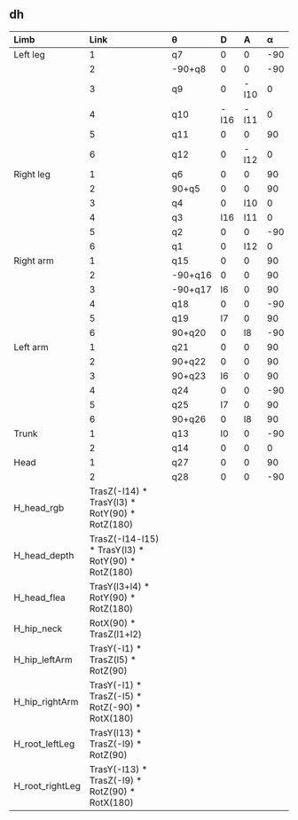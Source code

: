 ## dh
| Limb            | Link                                               | θ       | D    | A    | α   |
|:----------------|:---------------------------------------------------|:--------|:-----|:-----|:----|
| Left leg        | 1                                                  | q7      | 0    | 0    | -90 |
|                 | 2                                                  | -90+q8  | 0    | 0    | -90 |
|                 | 3                                                  | q9      | 0    | -l10 | 0   |
|                 | 4                                                  | q10     | -l16 | -l11 | 0   |
|                 | 5                                                  | q11     | 0    | 0    | 90  |
|                 | 6                                                  | q12     | 0    | -l12 | 0   |
| Right leg       | 1                                                  | q6      | 0    | 0    | 90  |
|                 | 2                                                  | 90+q5   | 0    | 0    | 90  |
|                 | 3                                                  | q4      | 0    | l10  | 0   |
|                 | 4                                                  | q3      | l16  | l11  | 0   |
|                 | 5                                                  | q2      | 0    | 0    | -90 |
|                 | 6                                                  | q1      | 0    | l12  | 0   |
| Right arm       | 1                                                  | q15     | 0    | 0    | 90  |
|                 | 2                                                  | -90+q16 | 0    | 0    | 90  |
|                 | 3                                                  | -90+q17 | l6   | 0    | 90  |
|                 | 4                                                  | q18     | 0    | 0    | -90 |
|                 | 5                                                  | q19     | l7   | 0    | 90  |
|                 | 6                                                  | 90+q20  | 0    | l8   | -90 |
| Left arm        | 1                                                  | q21     | 0    | 0    | 90  |
|                 | 2                                                  | 90+q22  | 0    | 0    | 90  |
|                 | 3                                                  | 90+q23  | l6   | 0    | 90  |
|                 | 4                                                  | q24     | 0    | 0    | -90 |
|                 | 5                                                  | q25     | l7   | 0    | 90  |
|                 | 6                                                  | 90+q26  | 0    | l8   | 90  |
| Trunk           | 1                                                  | q13     | l0   | 0    | -90 |
|                 | 2                                                  | q14     | 0    | 0    | 0   |
| Head            | 1                                                  | q27     | 0    | 0    | 90  |
|                 | 2                                                  | q28     | 0    | 0    | -90 |
| H_head_rgb      | TrasZ(-l14) * TrasY(l3) * RotY(90) * RotZ(180)     |         |      |      |     |
| H_head_depth    | TrasZ(-l14-l15) * TrasY(l3) * RotY(90) * RotZ(180) |         |      |      |     |
| H_head_flea     | TrasY(l3+l4) * RotY(90) * RotZ(180)                |         |      |      |     |
| H_hip_neck      | RotX(90) * TrasZ(l1+l2)                            |         |      |      |     |
| H_hip_leftArm   | TrasY(-l1) * TrasZ(l5) * RotZ(90)                  |         |      |      |     |
| H_hip_rightArm  | TrasY(-l1) * TrasZ(-l5) * RotZ(-90) * RotX(180)    |         |      |      |     |
| H_root_leftLeg  | TrasY(l13) * TrasZ(-l9) * RotZ(90)                 |         |      |      |     |
| H_root_rightLeg | TrasY(-l13) * TrasZ(-l9) * RotZ(90) * RotX(180)    |         |      |      |     |
